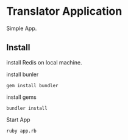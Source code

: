 # Translator Application

Simple App. 

## Install

install Redis on local machine. 

install bunler

```
gem install bundler
```

install gems 

```
bundler install
```

Start App

```
ruby app.rb
```
